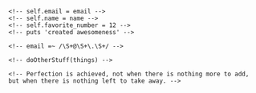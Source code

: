 <!-- --- -->
<!-- layout:     post -->
<!-- title:      Pixyll in Action -->
<!-- date:       2014-06-10 12:31:19 -->
<!-- summary:    See what the different elements looks like. Your markdown has never looked better. I promise. -->
<!-- categories: jekyll pixyll -->
<!-- --- -->

<!-- There is a significant amount of subtle, yet precisely calibrated, styling to ensure -->
<!-- that your content is emphasized while still looking aesthetically pleasing. -->

<!-- All links are easy to [locate and discern](#), yet don't detract from the [harmony -->
<!-- of a paragraph](#). The _same_ goes for italics and __bold__ elements. Even the the strikeout -->
<!-- works if <del>for some reason you need to update your post</del>. For consistency's sake, -->
<!-- <ins>The same goes for insertions</ins>, of course. -->

<!-- ### Code, with syntax highlighting -->

<!-- Here's an example of some ruby code with line anchors. -->

<!-- {% highlight ruby lineanchors %} -->
<!-- # The most awesome of classes -->
<!-- class Awesome < ActiveRecord::Base -->
  <!-- include EvenMoreAwesome -->

  <!-- validates_presence_of :something -->
  <!-- validates :email, email_format: true -->

  <!-- def initialize(email, name = nil) -->
    <!-- self.email = email -->
    <!-- self.name = name -->
    <!-- self.favorite_number = 12 -->
    <!-- puts 'created awesomeness' -->
  <!-- end -->

  <!-- def email_format -->
    <!-- email =~ /\S+@\S+\.\S+/ -->
  <!-- end -->
<!-- end -->
<!-- {% endhighlight %} -->

<!-- Here's some CSS: -->

<!-- {% highlight css %} -->
<!-- .foobar { -->
  <!-- /* Named colors rule */ -->
  <!-- color: tomato; -->
<!-- } -->
<!-- {% endhighlight %} -->

<!-- Here's some JavaScript: -->

<!-- {% highlight js %} -->
<!-- var isPresent = require('is-present') -->

<!-- module.exports = function doStuff(things) { -->
  <!-- if (isPresent(things)) { -->
    <!-- doOtherStuff(things) -->
  <!-- } -->
<!-- } -->
<!-- {% endhighlight %} -->

<!-- Here's some HTML: -->

<!-- {% highlight html %} -->
<!-- <div class="m0 p0 bg-blue white"> -->
  <!-- <h3 class="h1">Hello, world!</h3> -->
<!-- </div> -->
<!-- {% endhighlight %} -->

<!-- # Headings! -->

<!-- They're responsive, and well-proportioned (in `padding`, `line-height`, `margin`, and `font-size`). -->
<!-- They also heavily rely on the awesome utility, [BASSCSS](http://www.basscss.com/). -->

<!-- ##### They draw the perfect amount of attention -->

<!-- This allows your content to have the proper informational and contextual hierarchy. Yay. -->

<!-- ### There are lists, too -->

  <!-- * Apples -->
  <!-- * Oranges -->
  <!-- * Potatoes -->
  <!-- * Milk -->

  <!-- 1. Mow the lawn -->
  <!-- 2. Feed the dog -->
  <!-- 3. Dance -->

<!-- ### Images look great, too -->

<!-- ![desk](https://cloud.githubusercontent.com/assets/1424573/3378137/abac6d7c-fbe6-11e3-8e09-55745b6a8176.png) -->

<!-- _![desk](https://cloud.githubusercontent.com/assets/1424573/3378137/abac6d7c-fbe6-11e3-8e09-55745b6a8176.png)_ -->


<!-- ### There are also pretty colors -->

<!-- Also the result of [BASSCSS](http://www.basscss.com/), you can <span class="bg-dark-gray white">highlight</span> certain components -->
<!-- of a <span class="red">post</span> <span class="mid-gray">with</span> <span class="green">CSS</span> <span class="orange">classes</span>. -->

<!-- I don't recommend using blue, though. It looks like a <span class="blue">link</span>. -->

<!-- ### Footnotes! -->

<!-- Markdown footnotes are supported, and they look great! Simply put e.g. `[^1]` where you want the footnote to appear,[^1] and then add -->
<!-- the reference at the end of your markdown. -->

<!-- ### Stylish blockquotes included -->

<!-- You can use the markdown quote syntax, `>` for simple quotes. -->

<!-- > Lorem ipsum dolor sit amet, consectetur adipiscing elit. Suspendisse quis porta mauris. -->

<!-- However, you need to inject html if you'd like a citation footer. I will be working on a way to -->
<!-- hopefully sidestep this inconvenience. -->

<!-- <blockquote> -->
  <!-- <p> -->
    <!-- Perfection is achieved, not when there is nothing more to add, but when there is nothing left to take away. -->
  <!-- </p> -->
  <!-- <footer><cite title="Antoine de Saint-Exupéry">Antoine de Saint-Exupéry</cite></footer> -->
<!-- </blockquote> -->

<!-- ### There's more being added all the time -->

<!-- Checkout the [Github repository](https://github.com/johnotander/pixyll) to request, -->
<!-- or add, features. -->

<!-- Happy writing. -->

<!-- --- -->

<!-- [^1]: Important information that may distract from the main text can go in footnotes. -->
